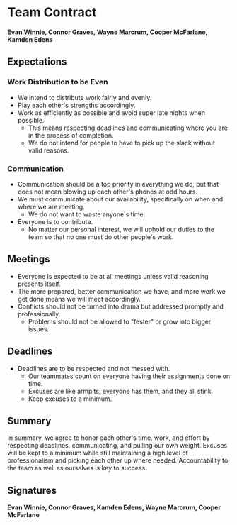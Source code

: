 # Team Contract

**Evan Winnie, Connor Graves, Wayne Marcrum, Cooper McFarlane, Kamden Edens**

## Expectations

### Work Distribution to be Even
- We intend to distribute work fairly and evenly.
- Play each other's strengths accordingly.
- Work as efficiently as possible and avoid super late nights when possible.
  - This means respecting deadlines and communicating where you are in the process of completion.
  - We do not intend for people to have to pick up the slack without valid reasons.

### Communication
- Communication should be a top priority in everything we do, but that does not mean blowing up each other's phones at odd hours.
- We must communicate about our availability, specifically on when and where we are meeting.
  - We do not want to waste anyone's time.
- Everyone is to contribute.
  - No matter our personal interest, we will uphold our duties to the team so that no one must do other people's work.

## Meetings
- Everyone is expected to be at all meetings unless valid reasoning presents itself.
- The more prepared, better communication we have, and more work we get done means we will meet accordingly.
- Conflicts should not be turned into drama but addressed promptly and professionally.
  - Problems should not be allowed to "fester" or grow into bigger issues.

## Deadlines
- Deadlines are to be respected and not messed with.
  - Our teammates count on everyone having their assignments done on time.
  - Excuses are like armpits; everyone has them, and they all stink.
  - Keep excuses to a minimum.

## Summary
In summary, we agree to honor each other's time, work, and effort by respecting deadlines, communicating, and pulling our own weight. Excuses will be kept to a minimum while still maintaining a high level of professionalism and picking each other up where needed. Accountability to the team as well as ourselves is key to success.

## Signatures

**Evan Winnie, Connor Graves, Kamden Edens, Wayne Marcrum, Cooper McFarlane**
```` ▋
